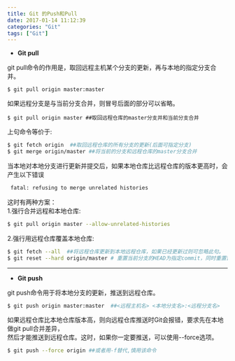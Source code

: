 ```yaml
---
title: Git 的Push和Pull
date: 2017-01-14 11:12:39
categories: "Git"
tags: ["Git"]
---
```


* **Git pull**     

git pull命令的作用是，取回远程主机某个分支的更新，再与本地的指定分支合并。      
```
$ git pull origin master:master 
```
如果远程分支是与当前分支合并，则冒号后面的部分可以省略。    
```
$ git pull origin master ##取回远程仓库的master分支并和当前分支合并  
```
<!--more-->

上句命令等价于:  

```bash
$ git fetch origin  ##取回远程仓库的所有分支的更新(后面可指定分支)
$ git merge origin/master ##将当前的分支和远程仓库的master分支合并
```

当本地对本地分支进行更新并提交后，如果本地仓库比远程仓库的版本更高时，会产生以下错误  
```bash
 fatal: refusing to merge unrelated histories 
```

这时有两种方案：  
1.强行合并远程和本地仓库:  
```bash
$ git pull origin master --allow-unrelated-histories 
```
2.强行用远程仓库覆盖本地仓库:    
```bash
$ git fetch --all  ##将远程仓库更新到本地远程仓库，如果已经更新过则可忽略此句。
$ git reset --hard origin/master # 重置当前分支的HEAD为指定commit，同时重置暂存区和工作区，与指定commit一致   
```
---
*  **Git push**      

git push命令用于将本地分支的更新，推送到远程仓库。   
```bash
$ git push origin master:master  ##<远程主机名> <本地分支名>:<远程分支名>
```
如果远程仓库比本地仓库版本高，则向远程仓库推送时Git会报错，要求先在本地做git pull合并差异，  
然后才能推送到远程仓库。这时，如果你一定要推送，可以使用--force选项。   
```bash
$ git push --force origin ##或者用-f替代,慎用该命令
```